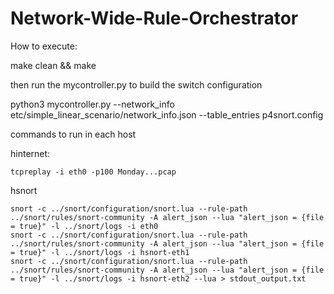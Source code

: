 # Network-Wide-Rule-Orchestrator


How to execute:


make clean && make


then run the mycontroller.py to build the switch configuration

python3 mycontroller.py --network_info etc/simple_linear_scenario/network_info.json --table_entries p4snort.config


commands to run in each host


hinternet:

	tcpreplay -i eth0 -p100 Monday...pcap

hsnort

	snort -c ../snort/configuration/snort.lua --rule-path ../snort/rules/snort-community -A alert_json --lua "alert_json = {file = true}" -l ../snort/logs -i eth0
	snort -c ../snort/configuration/snort.lua --rule-path ../snort/rules/snort-community -A alert_json --lua "alert_json = {file = true}" -l ../snort/logs -i hsnort-eth1
	snort -c ../snort/configuration/snort.lua --rule-path ../snort/rules/snort-community -A alert_json --lua "alert_json = {file = true}" -l ../snort/logs -i hsnort-eth2 --lua > stdout_output.txt